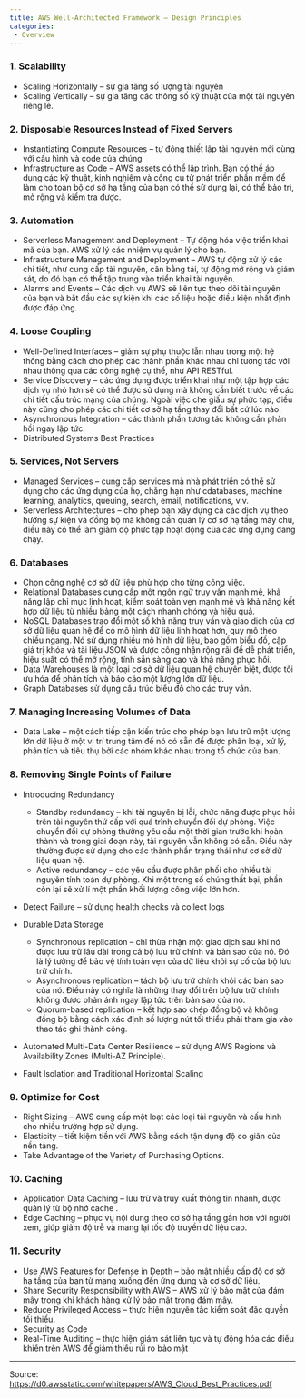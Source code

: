 ```yaml
---
title: AWS Well-Architected Framework – Design Principles
categories:
 - Overview
---
```

### 1. Scalability

* Scaling Horizontally – sự gia tăng số lượng tài nguyên
* Scaling Vertically –  sự gia tăng các thông số kỹ thuật của một tài nguyên riêng lẻ.

### 2. Disposable Resources Instead of Fixed Servers

* Instantiating Compute Resources – tự động thiết lập tài nguyên mới cùng với cấu hình và code của chúng
* Infrastructure as Code – AWS assets có thể lập trình. Bạn có thể áp dụng các kỹ thuật, kinh nghiệm và công cụ từ phát triển phần mềm để làm cho toàn bộ cơ sở hạ tầng của bạn có thể sử dụng lại, có thể bảo trì, mở rộng và kiểm tra được.

### 3. Automation

* Serverless Management and Deployment – Tự động hóa việc triển khai mã của bạn. AWS xử lý các nhiệm vụ quản lý cho bạn.
* Infrastructure Management and Deployment – AWS tự động xử lý các chi tiết, như cung cấp tài nguyên, cân bằng tải, tự động mở rộng và giám sát, do đó bạn có thể tập trung vào triển khai tài nguyên.
* Alarms and Events – Các dịch vụ AWS sẽ liên tục theo dõi tài nguyên của bạn và bắt đầu các sự kiện khi các số liệu hoặc điều kiện nhất định được đáp ứng.

### 4. Loose Coupling

* Well-Defined Interfaces – giảm sự phụ thuộc lẫn nhau trong một hệ thống bằng cách cho phép các thành phần khác nhau chỉ tương tác với nhau thông qua các công nghệ cụ thể, như API RESTful.
* Service Discovery – các ứng dụng được triển khai như một tập hợp các dịch vụ nhỏ hơn sẽ có thể được sử dụng mà không cần biết trước về các chi tiết cấu trúc mạng của chúng. Ngoài việc che giấu sự phức tạp, điều này cũng cho phép các chi tiết cơ sở hạ tầng thay đổi bất cứ lúc nào.
* Asynchronous Integration – các thành phần tương tác không cần phản hồi ngay lập tức.
* Distributed Systems Best Practices

### 5. Services, Not Servers

* Managed Services – cung cấp services mà nhà phát triển có thể sử dụng  cho các ứng dụng của họ, chẳng hạn như cdatabases, machine learning, analytics, queuing, search, email, notifications, v.v.
* Serverless Architectures – cho phép bạn xây dựng cả các dịch vụ theo hướng sự kiện và đồng bộ mà không cần quản lý cơ sở hạ tầng máy chủ, điều này có thể làm giảm độ phức tạp hoạt động của các ứng dụng đang chạy.

### 6. Databases

* Chọn công nghệ cơ sở dữ liệu phù hợp cho từng công việc.
* Relational Databases cung cấp một ngôn ngữ truy vấn mạnh mẽ, khả năng lập chỉ mục linh hoạt, kiểm soát toàn vẹn mạnh mẽ và khả năng kết hợp dữ liệu từ nhiều bảng một cách nhanh chóng và hiệu quả.
* NoSQL Databases trao đổi một số khả năng truy vấn và giao dịch của cơ sở dữ liệu quan hệ để có mô hình dữ liệu linh hoạt hơn, quy mô theo chiều ngang. Nó sử dụng nhiều mô hình dữ liệu, bao gồm biểu đồ, cặp giá trị khóa và tài liệu JSON và được công nhận rộng rãi để dễ phát triển, hiệu suất có thể mở rộng, tính sẵn sàng cao và khả năng phục hồi.
* Data Warehouses là một loại cơ sở dữ liệu quan hệ chuyên biệt, được tối ưu hóa để phân tích và báo cáo một lượng lớn dữ liệu.
* Graph Databases sử dụng cấu trúc biểu đồ cho các truy vấn.

### 7. Managing Increasing Volumes of Data

* Data Lake – một cách tiếp cận kiến trúc cho phép bạn lưu trữ một lượng lớn dữ liệu ở một vị trí trung tâm để nó có sẵn để được phân loại, xử lý, phân tích và tiêu thụ bởi các nhóm khác nhau trong tổ chức của bạn.

### 8. Removing Single Points of Failure

* Introducing Redundancy
   - Standby redundancy – khi tài nguyên bị lỗi, chức năng được phục hồi trên tài nguyên thứ cấp với quá trình chuyển đổi dự phòng. Việc chuyển đổi dự phòng thường yêu cầu một thời gian trước khi hoàn thành và trong giai đoạn này, tài nguyên vẫn không có sẵn. Điều này thường được sử dụng cho các thành phần trạng thái như cơ sở dữ liệu quan hệ.
   - Active redundancy – các yêu cầu được phân phối cho nhiều tài nguyên tính toán dự phòng. Khi một trong số chúng thất bại, phần còn lại sẽ xử lí một phần khối lượng công việc lớn hơn.

* Detect Failure – sử dụng health checks và collect logs
* Durable Data Storage
   - Synchronous replication – chỉ thừa nhận một giao dịch sau khi nó được lưu trữ lâu dài trong cả bộ lưu trữ chính và bản sao của nó. Đó là lý tưởng để bảo vệ tính toàn vẹn của dữ liệu khỏi sự cố của bộ lưu trữ chính.
   - Asynchronous replication – tách bộ lưu trữ chính khỏi các bản sao của nó. Điều này có nghĩa là những thay đổi trên bộ lưu trữ chính không được phản ánh ngay lập tức trên bản sao của nó.
   - Quorum-based replication – kết hợp sao chép đồng bộ và không đồng bộ bằng cách xác định số lượng nút tối thiểu phải tham gia vào thao tác ghi thành công.

* Automated Multi-Data Center Resilience –  sử dụng AWS Regions và Availability Zones (Multi-AZ Principle).
* Fault Isolation and Traditional Horizontal Scaling 

### 9. Optimize for Cost

* Right Sizing – AWS cung cấp một loạt các loại tài nguyên và cấu hình cho nhiều trường hợp sử dụng.
* Elasticity – tiết kiệm tiền với AWS bằng cách tận dụng độ co giãn của nền tảng.
* Take Advantage of the Variety of Purchasing Options.

### 10. Caching

* Application Data Caching – lưu trữ và truy xuất thông tin nhanh, được quản lý từ bộ nhớ cache .
* Edge Caching – phục vụ nội dung theo cơ sở hạ tầng gần hơn với người xem, giúp giảm độ trễ và mang lại tốc độ truyền dữ liệu cao.

### 11. Security

* Use AWS Features for Defense in Depth – bảo mật nhiều cấp độ cơ sở hạ tầng của bạn từ mạng xuống đến ứng dụng và cơ sở dữ liệu.
* Share Security Responsibility with AWS – AWS xử lý bảo mật của đám mây trong khi khách hàng xử lý bảo mật trong đám mây.
* Reduce Privileged Access – thực hiện nguyên tắc kiểm soát đặc quyền tối thiểu.
* Security as Code
* Real-Time Auditing – thực hiện giám sát liên tục và tự động hóa các điều khiển trên AWS để giảm thiểu rủi ro bảo mật


-----
Source:
https://d0.awsstatic.com/whitepapers/AWS_Cloud_Best_Practices.pdf

